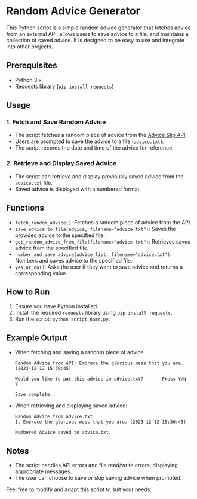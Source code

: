 # Random Advice Generator

This Python script is a simple random advice generator that fetches advice from an external API, allows users to save advice to a file, and maintains a collection of saved advice. It is designed to be easy to use and integrate into other projects.

## Prerequisites

- Python 3.x
- Requests library (`pip install requests`)

## Usage

### 1. Fetch and Save Random Advice

- The script fetches a random piece of advice from the [Advice Slip API](https://api.adviceslip.com/advice).
- Users are prompted to save the advice to a file (`advice.txt`).
- The script records the date and time of the advice for reference.

### 2. Retrieve and Display Saved Advice

- The script can retrieve and display previously saved advice from the `advice.txt` file.
- Saved advice is displayed with a numbered format.

## Functions

- `fetch_random_advice()`: Fetches a random piece of advice from the API.
- `save_advice_to_file(advice, filename="advice.txt")`: Saves the provided advice to the specified file.
- `get_random_advice_from_file(filename="advice.txt")`: Retrieves saved advice from the specified file.
- `number_and_save_advice(advice_list, filename="advice.txt")`: Numbers and saves advice to the specified file.
- `yes_or_no()`: Asks the user if they want to save advice and returns a corresponding value.

## How to Run

1. Ensure you have Python installed.
2. Install the required `requests` library using `pip install requests`.
3. Run the script: `python script_name.py`.

## Example Output

- When fetching and saving a random piece of advice:

    ```plaintext
    Random Advice from API: Embrace the glorious mess that you are. (2023-12-12 15:30:45)

    Would you like to put this advice in advice.txt? ----- Press Y/N
    Y

    Save complete.
    ```

- When retrieving and displaying saved advice:

    ```plaintext
    Random Advice from advice.txt:
    1. Embrace the glorious mess that you are. (2023-12-12 15:30:45)

    Numbered Advice saved to advice.txt.
    ```

## Notes

- The script handles API errors and file read/write errors, displaying appropriate messages.
- The user can choose to save or skip saving advice when prompted.

Feel free to modify and adapt this script to suit your needs.
